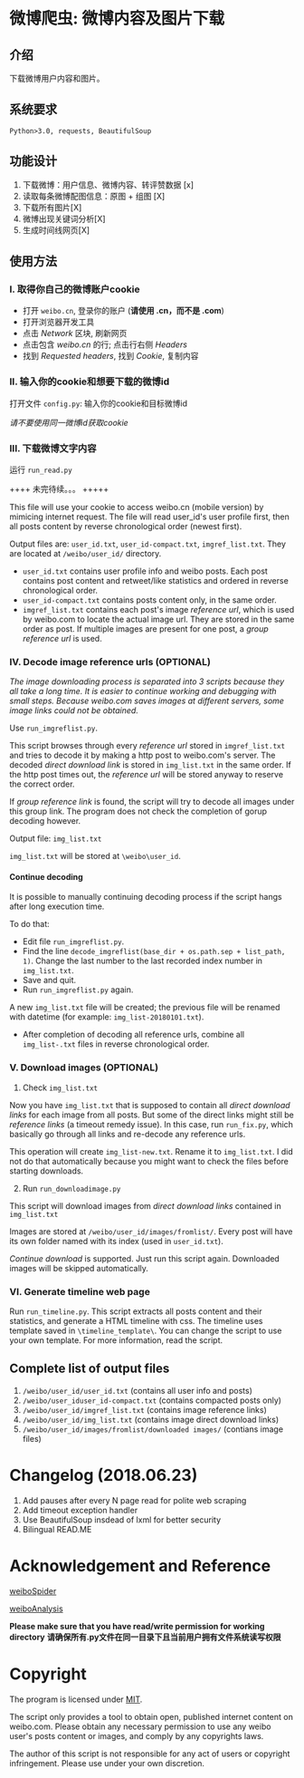 # 微博爬虫: 微博内容及图片下载

## 介绍
下载微博用户内容和图片。

## 系统要求
`Python>3.0, requests, BeautifulSoup`

## 功能设计
1. 下载微博：用户信息、微博内容、转评赞数据 [x]
2. 读取每条微博配图信息：原图 + 组图 [X]
3. 下载所有图片[X]
4. 微博出现关键词分析[X]
5. 生成时间线网页[X]

## 使用方法
### I. 取得你自己的微博账户cookie

+ 打开 `weibo.cn`, 登录你的账户 (**请使用 .cn，而不是 .com**)
+ 打开浏览器开发工具
+ 点击 *Network* 区块, 刷新网页
+ 点击包含 *weibo.cn* 的行; 点击行右侧 *Headers*
+ 找到 *Requested headers*, 找到 *Cookie*, 复制内容

### II. 输入你的cookie和想要下载的微博id

打开文件 `config.py`: 输入你的cookie和目标微博id

*请不要使用同一微博id获取cookie*
   

### III. 下载微博文字内容

运行 `run_read.py`

++++ 未完待续。。。 +++++

This file will use your cookie to access weibo.cn (mobile version) by mimicing internet request. The file will read user_id's user profile first, then all posts content by reverse chronological order (newest first).

Output files are: `user_id.txt`, `user_id-compact.txt`, `imgref_list.txt`. They are located at `/weibo/user_id/` directory.

+ `user_id.txt` contains user profile info and weibo posts. Each post contains post content and retweet/like statistics and ordered in reverse chronological order.
+ `user_id-compact.txt` contains posts content only, in the same order.
+ `imgref_list.txt` contains each post's image *reference url*, which is used by weibo.com to locate the actual image url. They are stored in the same order as post. If multiple images are present for one post, a *group reference url* is used.

### IV. Decode image reference urls (OPTIONAL)

*The image downloading process is separated into 3 scripts because they all take a long time. It is easier to continue working and debugging with small steps. Because weibo.com saves images at different servers, some image links could not be obtained.* 

Use `run_imgreflist.py`.

This script browses through every *reference url* stored in `imgref_list.txt` and tries to decode it by making a http post to weibo.com's server. The decoded *direct download link* is stored in `img_list.txt` in the same order. If the http post times out, the *reference url* will be stored anyway to reserve the correct order. 

If *group reference link* is found, the script will try to decode all images under this group link. The program does not check the completion of gorup decoding however.

Output file: `img_list.txt`

`img_list.txt` will be stored at `\weibo\user_id`.

#### Continue decoding

It is possible to manually continuing decoding process if the script hangs after long execution time.

To do that:

+ Edit file `run_imgreflist.py`.
+ Find the line `decode_imgreflist(base_dir + os.path.sep + list_path, 1)`. Change the last number to the last recorded index number in `img_list.txt`.
+ Save and quit.
+ Run `run_imgreflist.py` again.

A new `img_list.txt` file will be created; the previous file will be renamed with datetime (for example: `img_list-20180101.txt`).

+ After completion of decoding all reference urls, combine all `img_list-.txt` files in reverse chronological order.

### V. Download images (OPTIONAL)

1. Check `img_list.txt`

Now you have `img_list.txt` that is supposed to contain all *direct download links* for each image from all posts. But some of the direct links might still be *reference links* (a timeout remedy issue). In this case, run `run_fix.py`, which basically go through all links and re-decode any reference urls.

This operation will create `img_list-new.txt`. Rename it to `img_list.txt`. I did not do that automatically because you might want to check the files before starting downloads.

2. Run `run_downloadimage.py`

This script will download images from *direct download links* contained in `img_list.txt`

Images are stored at `/weibo/user_id/images/fromlist/`. Every post will have its own folder named with its index (used in `user_id.txt`).

*Continue download* is supported. Just run this script again. Downloaded images will be skipped automatically.


### VI. Generate timeline web page

Run `run_timeline.py`. This script extracts all posts content and their statistics, and generate a HTML timeline with css. The timeline uses template saved in `\timeline_template\`. You can change the script to use your own template. For more information, read the script.


## Complete list of output files
1. `/weibo/user_id/user_id.txt` (contains all user info and posts)
2. `/weibo/user_iduser_id-compact.txt` (contains compacted posts only)
3. `/weibo/user_id/imgref_list.txt` (contains image reference links)
4. `/weibo/user_id/img_list.txt` (contains image direct download links)
5. `/weibo/user_id/images/fromlist/downloaded images/` (contians image files)

# Changelog (2018.06.23)
1. Add pauses after every N page read for polite web scraping
2. Add timeout exception handler
3. Use BeautifulSoup insdead of lxml for better security
4. Bilingual READ.ME

# Acknowledgement and Reference
[weiboSpider](https://github.com/knightReigh/weiboSpider-1)

[weiboAnalysis](https://github.com/dingmyu/weibo_analysis)

**Please make sure that you have read/write permission for working directory**
**请确保所有.py文件在同一目录下且当前用户拥有文件系统读写权限**


# Copyright
The program is licensed under [MIT](https://opensource.org/licenses/MIT). 

The script only provides a tool to obtain open, published internet content on weibo.com. Please obtain any necessary permission to use any weibo user's posts content or images, and comply by any copyrights laws. 

The author of this script is not responsible for any act of users or copyright infringement. Please use under your own discretion.
